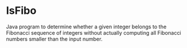 # IsFibo
Java program to determine whether a given integer belongs to the Fibonacci sequence of integers without actually computing all Fibonacci numbers smaller than the input number. 
